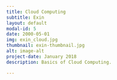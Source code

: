 ```yaml
---
title: Cloud Computing
subtitle: Exin
layout: default
modal-id: 5
date: 2000-05-01
img: exin_cloud.jpg
thumbnail: exin-thumbnail.jpg
alt: image-alt
project-date: January 2018
description: Basics of Cloud Computing.

---
```

